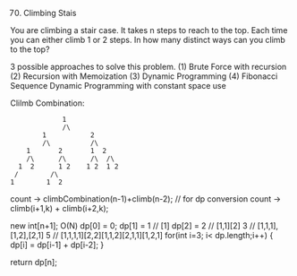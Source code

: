 70. Climbing Stais

You are climbing a stair case. It takes n steps to reach to the top.
Each time you can either climb 1 or 2 steps. In how many distinct ways can you climb to the top?

3 possible approaches to solve this problem.
(1) Brute Force with recursion
(2) Recursion with Memoization
(3) Dynamic Programming 
(4) Fibonacci Sequence   Dynamic Programming with constant space use 

Clilmb Combination:

				 1
				 /\
		    1      	 	2
			/\			/\
		1		2		1  2
		/\      /\      /\  /\
	  1	 2		1 2	   1 2 	1 2
     /		  /\	
    1 		 1	2

count -> climbCombination(n-1)+climb(n-2); // for dp conversion
count -> climb(i+1,k) + climb(i+2,k);

new int[n+1];
O(N)
dp[0] = 0;
dp[1] = 1 // [1]
dp[2] = 2 // [1,1][2]
3 // [1,1,1],[1,2],[2,1] 
5 // [1,1,1,1][2,2][1,1,2][2,1,1][1,2,1]
for(int i=3; i< dp.length;i++)
{
	dp[i] = dp[i-1] + dp[i-2];
}

return dp[n];
